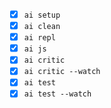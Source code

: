 - [x] `ai setup`
- [x] `ai clean`
- [x] `ai repl`
- [x] `ai js`
- [x] `ai critic`
- [x] `ai critic --watch`
- [x] `ai test`
- [x] `ai test --watch`
